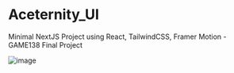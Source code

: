 # Aceternity_UI
 Minimal NextJS Project using React, TailwindCSS, Framer Motion - GAME138 Final Project

![image](https://github.com/vtonu/Aceternity_UI/assets/56773210/45607440-302c-44ab-8afc-3498a12a4370)
